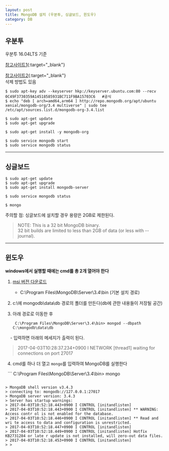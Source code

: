 ```yaml
---
layout: post
title: MongoDB 설치 (우분투, 싱글보드, 윈도우)
category: DB
---
```


## 우분투 

우분투 16.04LTS 기준  

[참고사이트1](https://www.digitalocean.com/community/tutorials/how-to-install-mongodb-on-ubuntu-16-04){:target="_blank"}  

[참고사이트2](https://docs.mongodb.com/manual/tutorial/install-mongodb-on-ubuntu/){:target="_blank"}  
삭제 방법도 있음  

```
$ sudo apt-key adv --keyserver hkp://keyserver.ubuntu.com:80 --recv 0C49F3730359A14518585931BC711F9BA15703C6   #공식
$ echo "deb [ arch=amd64,arm64 ] http://repo.mongodb.org/apt/ubuntu xenial/mongodb-org/3.4 multiverse" | sudo tee /etc/apt/sources.list.d/mongodb-org-3.4.list

$ sudo apt-get update
$ sudo apt-get upgrade

$ sudo apt-get install -y mongodb-org

$ sudo service mongodb start
$ sudo service mongodb status
```

---

## 싱글보드

```
$ sudo apt-get update
$ sudo apt-get upgrade
$ sudo apt-get install mongodb-server

$ sudo service mongodb status

$ mongo
```

주의할 점: 싱글보드에 설치할 경우 용량은 2GB로 제한된다.
> NOTE: This is a 32 bit MongoDB binary.  
> 32 bit builds are limited to less than 2GB of data (or less with --journal).

---

## 윈도우

**windows에서 실행할 때에는 cmd를 총 2개 열어야 한다**

1. [msi 버전 다운로드](www.mongodb.com/download-center#community)
   - C:\Program Files\MongoDB\Server\3.4\bin (기본 설치 경로)
2. c:\에 mongodb\data\db 경로의 폴더를 만든다(db에 관한 내용들이 저장될 공간)

3. 아래 경로로 이동한 후  
   ```
    C:\Program Files\MongoDB\Server\3.4\bin> mongod --dbpath C:\mongodb\data\db
   ```
   
   - 입력하면 아래의 메세지가 출력이 된다.

   > 2017-04-03T10:28:37.234+0900 I NETWORK [thread1] waiting for connections on port 27017  

4. cmd를 하나 더 열고 `mongo`를 입력하여 MongoDB를 실행한다  

   ```
    C:\Program Files\MongoDB\Server\3.4\bin> mongo
   ```
   
   > MongoDB shell version v3.4.3  
   > connecting to: mongodb://127.0.0.1:27017  
   > MongoDB server version: 3.4.3  
   > Server has startup warnings:  
   > 2017-04-03T10:52:18.443+0900 I CONTROL [initandlisten]  
   > 2017-04-03T10:52:18.443+0900 I CONTROL [initandlisten] ** WARNING: Access contr ol is not enabled for the database.  
   > 2017-04-03T10:52:18.446+0900 I CONTROL [initandlisten] ** Read and wri te access to data and configuration is unrestricted.
   > 2017-04-03T10:52:18.447+0900 I CONTROL [initandlisten]  
   > 2017-04-03T10:52:18.449+0900 I CONTROL [initandlisten] Hotfix KB2731284 or late r update is not installed, will zero-out data files.  
   > 2017-04-03T10:52:18.453+0900 I CONTROL [initandlisten]  
   > >  
